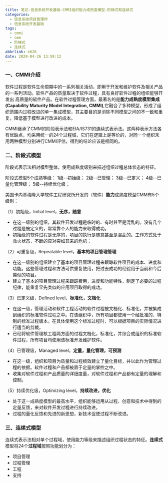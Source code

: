 ```yaml
---
title: 笔记-信息系统开发基础-CMMI组织能力成熟度模型-阶梯式和连续式
categories:
  - 信息系统项目管理师
  - 信息系统开发基础
tags:
  - cmmi
  - cmm
  - 阶梯式
  - 连续式
abbrlink: e626
date: 2020-04-26 13:59:12
---
```


### 一、CMMI介绍

软件过程是软件生命周期中的一系列相关活动，即用于开发和维护软件及相关产品的一系列活动。软件产品的质量取决于软件过程，具有良好软件过程的组织能够开发出 高质量的软件产品。在软件过程管理方面，最著名的是**能力成熟度模型集成(Capability Maturity Model Integration, CMMI)**,它融合了多种模型，形成了组织范围内过程改进的单一集成模型，其主要目的是消除不同模型之间的不一致和重复，降低基于模型进行改进的成本。

<!-- more -->

CMMI继承了CMM的阶段表示法和EIA/IS731的连续式表示法。这两种表示方法各有优缺点，均采用统一的24个过程域，它们在逻辑上是等价的，对同一个组织釆用两种模型分别进行CMMI评估，得到的结论应该是相同的。

### 二、阶段式模型

阶段式表示法相对模型整体，使用成熟度级别来描述组织过程总体状态的特征。

阶段式模型5个成熟等级：
1级--初始级；
2级--已管理；
3级--已定义；
4级--已量化管理级；
5级--持续优化级；

美国卡内基梅隆大学软件工程研究所开发的（软件）**能力**成熟度模型CMM有5个级别：

（1）初始级，Initial level，**无序，随意**

- 在这一级别的组织，其软件开发过程是临时的、有时甚至是混乱的。没有几个过程是被定义的，常常靠个人的能力来取得成功。
- 初始级的软件过程是无序的，项目的执行是随意甚至是混乱的。工作方式处于救火状态，不断的应对突如其来的危机；

（2）可重复级，Repeatable level，**基本的项目管理管理**

- 在这一级别的组织建立了基本的项目管理过程来跟踪软件项目的成本、进度和功能。这些管理过程和方法可供重复使用，把过去成功的经验用于当前和今后类似的项目。
- 建立了基本的项目管理过程来跟踪费用，进度和功能特性，制定了必要的过程纪律，能重复早先类似的应用项目取得的成功。

（3）已定义级，Defined level，**标准化，文档化**

- 在这一级，管理活动和软件工程活动的软件过程被文档化、标准化，并被集成到组织的标准软件过程之中。在该组织中，所有项目都使用一个经批准的、特制的标准过程版本。在具体使用这个标准过程时，可以根据项目的实际情况进行适当的剪裁。
- 已经将软件管理核工程两方面的过程文档化，标准化，并综合成组织的标准软件过程，所有项目均使用该标准开发维护软件。

（4）已管理级，Managed level，**定量，量化管理，可预测**

- 在这一级，组织和项目为质量和过程绩效建立了量化目标，并以此作为管理过程的依据。软件过程和产品都被置于定量的掌控之中。
- 收集对软件过程和产品质量的详细度量，对软件过程和产品都有定量的理解和控制。

（5）持续优化级，Optimizing level，**持续改进，优化**

- 处于这一成熟度模型的最高水平，组织能够运用从过程、创意和技术中得到的定量反馈，来对软件开发过程进行持续改进。
- 过程的量化反馈和先进的新思想，新技术促使过程不断改进。

### 三、连续式模型

连续式表示法相对单个过程域，使用能力等级来描述组织过程状态的特征。**连续式**模型将24个**过程域**按照功能划分为：

- 项目管理
- 过程管理
- 工程
- 支持
